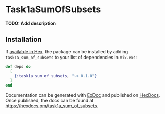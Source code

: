 # Task1aSumOfSubsets

**TODO: Add description**

## Installation

If [available in Hex](https://hex.pm/docs/publish), the package can be installed
by adding `task1a_sum_of_subsets` to your list of dependencies in `mix.exs`:

```elixir
def deps do
  [
    {:task1a_sum_of_subsets, "~> 0.1.0"}
  ]
end
```

Documentation can be generated with [ExDoc](https://github.com/elixir-lang/ex_doc)
and published on [HexDocs](https://hexdocs.pm). Once published, the docs can
be found at <https://hexdocs.pm/task1a_sum_of_subsets>.

